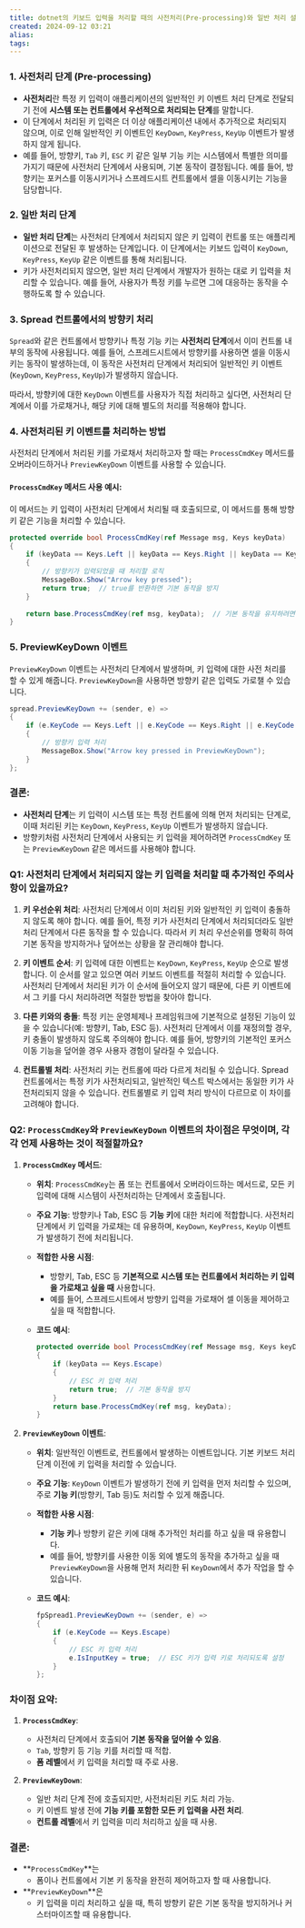 ```yaml
---
title: dotnet의 키보드 입력을 처리할 때의 사전처리(Pre-processing)와 일반 처리 설명
created: 2024-09-12 03:21
alias:
tags:
---
```

### 1. **사전처리 단계 (Pre-processing)**

- **사전처리**란 특정 키 입력이 애플리케이션의 일반적인 키 이벤트 처리 단계로 전달되기 전에 **시스템 또는 컨트롤에서 우선적으로 처리되는 단계**를 말합니다.
- 이 단계에서 처리된 키 입력은 더 이상 애플리케이션 내에서 추가적으로 처리되지 않으며, 이로 인해 일반적인 키 이벤트인 `KeyDown`, `KeyPress`, `KeyUp` 이벤트가 발생하지 않게 됩니다.
- 예를 들어, 방향키, `Tab` 키, `ESC` 키 같은 일부 기능 키는 시스템에서 특별한 의미를 가지기 때문에 사전처리 단계에서 사용되며, 기본 동작이 결정됩니다. 예를 들어, 방향키는 포커스를 이동시키거나 스프레드시트 컨트롤에서 셀을 이동시키는 기능을 담당합니다.

### 2. **일반 처리 단계**

- **일반 처리 단계**는 사전처리 단계에서 처리되지 않은 키 입력이 컨트롤 또는 애플리케이션으로 전달된 후 발생하는 단계입니다. 이 단계에서는 키보드 입력이 `KeyDown`, `KeyPress`, `KeyUp` 같은 이벤트를 통해 처리됩니다.
- 키가 사전처리되지 않으면, 일반 처리 단계에서 개발자가 원하는 대로 키 입력을 처리할 수 있습니다. 예를 들어, 사용자가 특정 키를 누르면 그에 대응하는 동작을 수행하도록 할 수 있습니다.

### 3. **Spread 컨트롤에서의 방향키 처리**

`Spread`와 같은 컨트롤에서 방향키나 특정 기능 키는 **사전처리 단계**에서 이미 컨트롤 내부의 동작에 사용됩니다. 예를 들어, 스프레드시트에서 방향키를 사용하면 셀을 이동시키는 동작이 발생하는데, 이 동작은 사전처리 단계에서 처리되어 일반적인 키 이벤트(`KeyDown`, `KeyPress`, `KeyUp`)가 발생하지 않습니다.

따라서, 방향키에 대한 `KeyDown` 이벤트를 사용자가 직접 처리하고 싶다면, 사전처리 단계에서 이를 가로채거나, 해당 키에 대해 별도의 처리를 적용해야 합니다.

### 4. **사전처리된 키 이벤트를 처리하는 방법**

사전처리 단계에서 처리된 키를 가로채서 처리하고자 할 때는 `ProcessCmdKey` 메서드를 오버라이드하거나 `PreviewKeyDown` 이벤트를 사용할 수 있습니다.

#### `ProcessCmdKey` 메서드 사용 예시:
이 메서드는 키 입력이 사전처리 단계에서 처리될 때 호출되므로, 이 메서드를 통해 방향키 같은 기능을 처리할 수 있습니다.

```csharp
protected override bool ProcessCmdKey(ref Message msg, Keys keyData)
{
    if (keyData == Keys.Left || keyData == Keys.Right || keyData == Keys.Up || keyData == Keys.Down)
    {
        // 방향키가 입력되었을 때 처리할 로직
        MessageBox.Show("Arrow key pressed");
        return true;  // true를 반환하면 기본 동작을 방지
    }
    
    return base.ProcessCmdKey(ref msg, keyData);  // 기본 동작을 유지하려면 이 호출
}
```

### 5. **PreviewKeyDown 이벤트**
`PreviewKeyDown` 이벤트는 사전처리 단계에서 발생하며, 키 입력에 대한 사전 처리를 할 수 있게 해줍니다. `PreviewKeyDown`을 사용하면 방향키 같은 입력도 가로챌 수 있습니다.

```csharp
spread.PreviewKeyDown += (sender, e) =>
{
    if (e.KeyCode == Keys.Left || e.KeyCode == Keys.Right || e.KeyCode == Keys.Up || e.KeyCode == Keys.Down)
    {
        // 방향키 입력 처리
        MessageBox.Show("Arrow key pressed in PreviewKeyDown");
    }
};
```

### 결론:
- **사전처리 단계**는 키 입력이 시스템 또는 특정 컨트롤에 의해 먼저 처리되는 단계로, 이때 처리된 키는 `KeyDown`, `KeyPress`, `KeyUp` 이벤트가 발생하지 않습니다.
- 방향키처럼 사전처리 단계에서 사용되는 키 입력을 제어하려면 `ProcessCmdKey` 또는 `PreviewKeyDown` 같은 메서드를 사용해야 합니다.

### Q1: 사전처리 단계에서 처리되지 않는 키 입력을 처리할 때 추가적인 주의사항이 있을까요?

1. **키 우선순위 처리**: 사전처리 단계에서 이미 처리된 키와 일반적인 키 입력이 충돌하지 않도록 해야 합니다. 예를 들어, 특정 키가 사전처리 단계에서 처리되더라도 일반 처리 단계에서 다른 동작을 할 수 있습니다. 따라서 키 처리 우선순위를 명확히 하여 기본 동작을 방지하거나 덮어쓰는 상황을 잘 관리해야 합니다.
   
2. **키 이벤트 순서**: 키 입력에 대한 이벤트는 `KeyDown`, `KeyPress`, `KeyUp` 순으로 발생합니다. 이 순서를 알고 있으면 여러 키보드 이벤트를 적절히 처리할 수 있습니다. 사전처리 단계에서 처리된 키가 이 순서에 들어오지 않기 때문에, 다른 키 이벤트에서 그 키를 다시 처리하려면 적절한 방법을 찾아야 합니다.
   
3. **다른 키와의 충돌**: 특정 키는 운영체제나 프레임워크에 기본적으로 설정된 기능이 있을 수 있습니다(예: 방향키, Tab, ESC 등). 사전처리 단계에서 이를 재정의할 경우, 키 충돌이 발생하지 않도록 주의해야 합니다. 예를 들어, 방향키의 기본적인 포커스 이동 기능을 덮어쓸 경우 사용자 경험이 달라질 수 있습니다.

4. **컨트롤별 처리**: 사전처리 키는 컨트롤에 따라 다르게 처리될 수 있습니다. Spread 컨트롤에서는 특정 키가 사전처리되고, 일반적인 텍스트 박스에서는 동일한 키가 사전처리되지 않을 수 있습니다. 컨트롤별로 키 입력 처리 방식이 다르므로 이 차이를 고려해야 합니다.

### Q2: `ProcessCmdKey`와 `PreviewKeyDown` 이벤트의 차이점은 무엇이며, 각각 언제 사용하는 것이 적절할까요?

1. **`ProcessCmdKey` 메서드**:
   - **위치**: `ProcessCmdKey`는 폼 또는 컨트롤에서 오버라이드하는 메서드로, 모든 키 입력에 대해 시스템이 사전처리하는 단계에서 호출됩니다.
   - **주요 기능**: 방향키나 Tab, ESC 등 **기능 키**에 대한 처리에 적합합니다. 사전처리 단계에서 키 입력을 가로채는 데 유용하며, `KeyDown`, `KeyPress`, `KeyUp` 이벤트가 발생하기 전에 처리됩니다.
   - **적합한 사용 시점**: 
     - 방향키, Tab, ESC 등 **기본적으로 시스템 또는 컨트롤에서 처리하는 키 입력을 가로채고 싶을 때** 사용합니다.
     - 예를 들어, 스프레드시트에서 방향키 입력을 가로채어 셀 이동을 제어하고 싶을 때 적합합니다.
   - **코드 예시**:

     ```csharp
     protected override bool ProcessCmdKey(ref Message msg, Keys keyData)
     {
         if (keyData == Keys.Escape)
         {
             // ESC 키 입력 처리
             return true;  // 기본 동작을 방지
         }
         return base.ProcessCmdKey(ref msg, keyData);
     }
     ```

2. **`PreviewKeyDown` 이벤트**:
   - **위치**: 일반적인 이벤트로, 컨트롤에서 발생하는 이벤트입니다. 기본 키보드 처리 단계 이전에 키 입력을 처리할 수 있습니다.
   - **주요 기능**: `KeyDown` 이벤트가 발생하기 전에 키 입력을 먼저 처리할 수 있으며, 주로 **기능 키**(방향키, Tab 등)도 처리할 수 있게 해줍니다.
   - **적합한 사용 시점**:
     - **기능 키**나 방향키 같은 키에 대해 추가적인 처리를 하고 싶을 때 유용합니다.
     - 예를 들어, 방향키를 사용한 이동 외에 별도의 동작을 추가하고 싶을 때 `PreviewKeyDown`을 사용해 먼저 처리한 뒤 `KeyDown`에서 추가 작업을 할 수 있습니다.
   - **코드 예시**:

     ```csharp
     fpSpread1.PreviewKeyDown += (sender, e) =>
     {
         if (e.KeyCode == Keys.Escape)
         {
             // ESC 키 입력 처리
             e.IsInputKey = true;  // ESC 키가 입력 키로 처리되도록 설정
         }
     };
     ```

### 차이점 요약:
1. **`ProcessCmdKey`**:
   - 사전처리 단계에서 호출되어 **기본 동작을 덮어쓸 수 있음**.
   - `Tab`, 방향키 등 기능 키를 처리할 때 적합.
   - **폼 레벨**에서 키 입력을 처리할 때 주로 사용.
   
2. **`PreviewKeyDown`**:
   - 일반 처리 단계 전에 호출되지만, 사전처리된 키도 처리 가능.
   - 키 이벤트 발생 전에 **기능 키를 포함한 모든 키 입력을 사전 처리**.
   - **컨트롤 레벨**에서 키 입력을 미리 처리하고 싶을 때 사용.

### 결론:
- **`ProcessCmdKey`**는 
	- 폼이나 컨트롤에서 기본 키 동작을 완전히 제어하고자 할 때 사용합니다.
- **`PreviewKeyDown`**은 
	- 키 입력을 미리 처리하고 싶을 때, 특히 방향키 같은 기본 동작을 방지하거나 커스터마이즈할 때 유용합니다.


